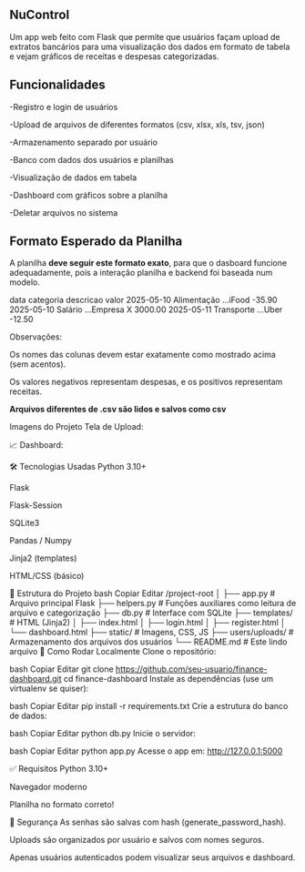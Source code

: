 ## NuControl
Um app web feito com Flask que permite que usuários façam upload de extratos bancários para uma visualização dos dados em formato de tabela e vejam gráficos de receitas e despesas categorizadas.

## Funcionalidades
-Registro e login de usuários

-Upload de arquivos de diferentes formatos (csv, xlsx, xls, tsv, json)

-Armazenamento separado por usuário 

-Banco com dados dos usuários e planilhas

-Visualização de dados em tabela

-Dashboard com gráficos sobre a planilha

-Deletar arquivos no sistema

## Formato Esperado da Planilha
A planilha **deve seguir este formato exato**, para que o dasboard funcione adequadamente, pois a interação planilha e backend foi baseada num modelo.

data	      categoria	    descricao	      valor
2025-05-10	Alimentação	  ...iFood	      -35.90
2025-05-10	Salário	      ...Empresa X	  3000.00
2025-05-11	Transporte	  ...Uber	        -12.50

Observações:

Os nomes das colunas devem estar exatamente como mostrado acima (sem acentos).

Os valores negativos representam despesas, e os positivos representam receitas.

**Arquivos diferentes de .csv são lidos e salvos como csv**

Imagens do Projeto
Tela de Upload:

📈 Dashboard:

🛠️ Tecnologias Usadas
Python 3.10+

Flask

Flask-Session

SQLite3

Pandas / Numpy

Jinja2 (templates)

HTML/CSS (básico)

🧠 Estrutura do Projeto
bash
Copiar
Editar
/project-root
│
├── app.py                # Arquivo principal Flask
├── helpers.py            # Funções auxiliares como leitura de arquivo e categorização
├── db.py                 # Interface com SQLite
├── templates/            # HTML (Jinja2)
│   ├── index.html
│   ├── login.html
│   ├── register.html
│   └── dashboard.html
├── static/               # Imagens, CSS, JS
├── users/uploads/        # Armazenamento dos arquivos dos usuários
└── README.md             # Este lindo arquivo
🧪 Como Rodar Localmente
Clone o repositório:

bash
Copiar
Editar
git clone https://github.com/seu-usuario/finance-dashboard.git
cd finance-dashboard
Instale as dependências (use um virtualenv se quiser):

bash
Copiar
Editar
pip install -r requirements.txt
Crie a estrutura do banco de dados:

bash
Copiar
Editar
python db.py
Inicie o servidor:

bash
Copiar
Editar
python app.py
Acesse o app em: http://127.0.0.1:5000

✅ Requisitos
Python 3.10+

Navegador moderno

Planilha no formato correto!

🔐 Segurança
As senhas são salvas com hash (generate_password_hash).

Uploads são organizados por usuário e salvos com nomes seguros.

Apenas usuários autenticados podem visualizar seus arquivos e dashboard.
